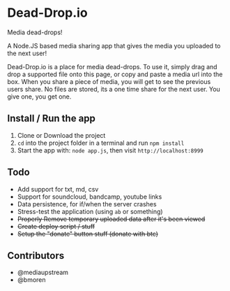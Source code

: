 Dead-Drop.io
=========
Media dead-drops!

A Node.JS based media sharing app that gives the media you uploaded to the next user!

Dead-Drop.io is a place for media dead-drops. To use it, simply drag and drop a supported file onto this page, or copy and paste a media url into the box. When you share a piece of media, you will get to see the previous users share. No files are stored, its a one time share for the next user. You give one, you get one.


Install / Run the app
------------

1. Clone or Download the project
2. `cd` into the project folder in a terminal and run `npm install`
3. Start the app with: `node app.js`, then visit `http://localhost:8999`


Todo
------

* Add support for txt, md, csv
* Support for soundcloud, bandcamp, youtube links
* Data persistence, for if/when the server crashes
* Stress-test the application (using `ab` or something)
* ~~Properly Remove temporary uploaded data after it's been viewed~~
* ~~Create deploy script / stuff~~
* ~~Setup the "donate" button stuff (donate with btc)~~


Contributors
-----------
- @mediaupstream
- @bmoren

